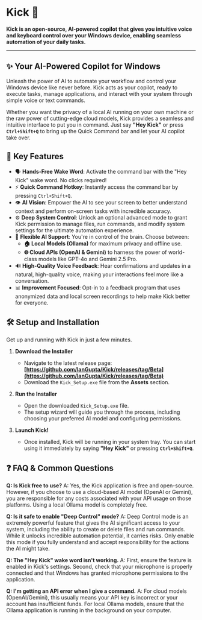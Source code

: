 # Kick 🚀

**Kick is an open-source, AI-powered copilot that gives you intuitive voice and keyboard control over your Windows device, enabling seamless automation of your daily tasks.**

---

## ✨ Your AI-Powered Copilot for Windows

Unleash the power of AI to automate your workflow and control your Windows device like never before. Kick acts as your copilot, ready to execute tasks, manage applications, and interact with your system through simple voice or text commands.

Whether you want the privacy of a local AI running on your own machine or the raw power of cutting-edge cloud models, Kick provides a seamless and intuitive interface to put you in command. Just say **"Hey Kick"** or press **`Ctrl+Shift+Q`** to bring up the Quick Command bar and let your AI copilot take over.

## 🌟 Key Features

* 🗣️ **Hands-Free Wake Word**: Activate the command bar with the "Hey Kick" wake word. No clicks required!
* ⚡ **Quick Command Hotkey**: Instantly access the command bar by pressing `Ctrl+Shift+Q`.
* 👁️ **AI Vision**: Empower the AI to see your screen to better understand context and perform on-screen tasks with incredible accuracy.
* ⚙️ **Deep System Control**: Unlock an optional advanced mode to grant Kick permission to manage files, run commands, and modify system settings for the ultimate automation experience.
* 🧠 **Flexible AI Support**: You're in control of the brain. Choose between:
    * **🏠 Local Models (Ollama)** for maximum privacy and offline use.
    * **🌐 Cloud APIs (OpenAI & Gemini)** to harness the power of world-class models like GPT-4o and Gemini 2.5 Pro.
* 🔊 **High-Quality Voice Feedback**: Hear confirmations and updates in a natural, high-quality voice, making your interactions feel more like a conversation.
* 📊 **Improvement Focused**: Opt-in to a feedback program that uses anonymized data and local screen recordings to help make Kick better for everyone.

## 🛠️ Setup and Installation

Get up and running with Kick in just a few minutes.

1.  **Download the Installer**
    * Navigate to the latest release page: **[https://github.com/IanGupta/Kick/releases/tag/Beta](https://github.com/IanGupta/Kick/releases/tag/Beta)**
    * Download the `Kick_Setup.exe` file from the **Assets** section.

2.  **Run the Installer**
    * Open the downloaded `Kick_Setup.exe` file.
    * The setup wizard will guide you through the process, including choosing your preferred AI model and configuring permissions.

3.  **Launch Kick!**
    * Once installed, Kick will be running in your system tray. You can start using it immediately by saying **"Hey Kick"** or pressing **`Ctrl+Shift+Q`**.

## ❓ FAQ & Common Questions

**Q: Is Kick free to use?**
A: Yes, the Kick application is free and open-source. However, if you choose to use a cloud-based AI model (OpenAI or Gemini), you are responsible for any costs associated with your API usage on those platforms. Using a local Ollama model is completely free.

**Q: Is it safe to enable "Deep Control" mode?**
A: Deep Control mode is an extremely powerful feature that gives the AI significant access to your system, including the ability to create or delete files and run commands. While it unlocks incredible automation potential, it carries risks. Only enable this mode if you fully understand and accept responsibility for the actions the AI might take.

**Q: The "Hey Kick" wake word isn't working.**
A: First, ensure the feature is enabled in Kick's settings. Second, check that your microphone is properly connected and that Windows has granted microphone permissions to the application.

**Q: I'm getting an API error when I give a command.**
A: For cloud models (OpenAI/Gemini), this usually means your API key is incorrect or your account has insufficient funds. For local Ollama models, ensure that the Ollama application is running in the background on your computer.
